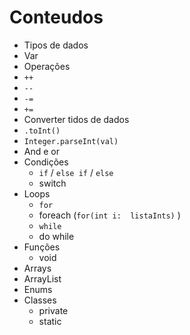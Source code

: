 # Conteudos

* Tipos de dados
* Var
* Operações
 * `++`
 * `--`
 * `-=`
 * `+=` 
* Converter tidos de dados
 * `.toInt()`
 * `Integer.parseInt(val)` 
* And e or
* Condições
  * `if` / `else if` / `else`
  * switch
* Loops
  * `for`
  * foreach (`for(int i:  listaInts)` )
  * `while`
  * do while
* Funções
  * void 
* Arrays
* ArrayList
* Enums
* Classes
  * private 
  * static  
